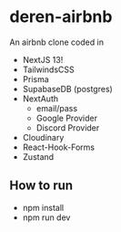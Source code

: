 # deren-airbnb

An airbnb clone coded in

- NextJS 13!
- TailwindsCSS
- Prisma
- SupabaseDB (postgres)
- NextAuth
  - email/pass
  - Google Provider
  - Discord Provider
- Cloudinary
- React-Hook-Forms
- Zustand

## How to run

- npm install
- npm run dev
